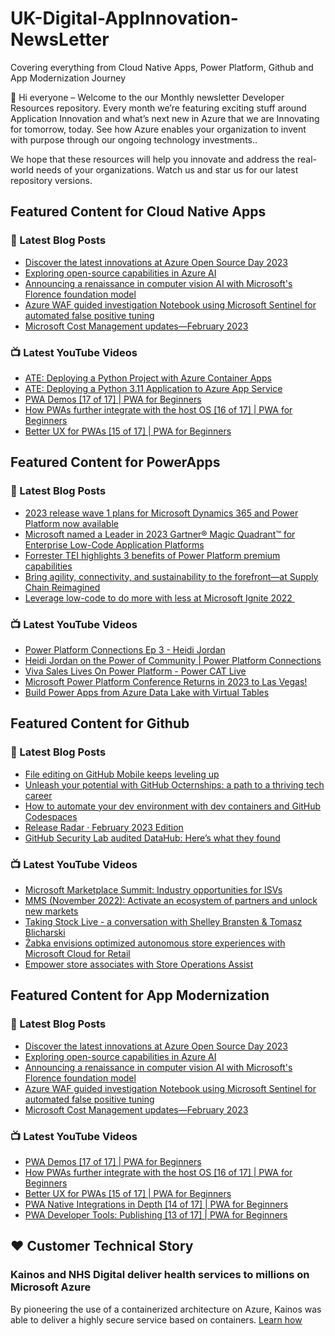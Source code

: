 # UK-Digital-AppInnovation-NewsLetter

Covering everything from Cloud Native Apps, Power Platform, Github and App Modernization Journey

👋 Hi everyone – Welcome to the our Monthly newsletter Developer Resources repository. Every month we’re featuring exciting stuff around Application Innovation and what’s next new in Azure that we are Innovating for tomorrow, today. See how Azure enables your organization to invent with purpose through our ongoing technology investments..


We hope that these resources will help you innovate and address the real-world needs of your organizations. Watch us and star us for our latest repository versions.

## Featured Content for Cloud Native Apps


### 📝 Latest Blog Posts

    
<!-- BLOGCNA:START -->
- [Discover the latest innovations at Azure Open Source Day 2023 ](https://azure.microsoft.com/blog/discover-the-latest-innovations-at-azure-open-source-day-2023/)
- [Exploring open-source capabilities in Azure AI](https://azure.microsoft.com/blog/exploring-opensource-capabilities-in-azure-ai/)
- [Announcing a renaissance in computer vision AI with Microsoft's Florence foundation model](https://azure.microsoft.com/blog/announcing-a-renaissance-in-computer-vision-ai-with-microsofts-florence-foundation-model/)
- [Azure WAF guided investigation Notebook using Microsoft Sentinel for automated false positive tuning](https://azure.microsoft.com/blog/azure-waf-guided-investigation-notebook-using-microsoft-sentinel-for-automated-false-positive-tuning/)
- [Microsoft Cost Management updates—February 2023](https://azure.microsoft.com/blog/microsoft-cost-management-updates-february-2023/)
<!-- BLOGCNA:END -->

### 📺 Latest YouTube Videos

 
<!-- YOUTUBECNA:START -->
- [ATE: Deploying a Python Project with Azure Container Apps](https://www.youtube.com/watch?v=8JwyQ6hb2Xc)
- [ATE: Deploying a Python 3.11 Application to Azure App Service](https://www.youtube.com/watch?v=lwNzb5pRn08)
- [PWA Demos [17 of 17] | PWA for Beginners](https://www.youtube.com/watch?v=3iEqapzXgrE)
- [How PWAs further integrate with the host OS [16 of 17] | PWA for Beginners](https://www.youtube.com/watch?v=99Lzr5Zu4sw)
- [Better UX for PWAs [15 of 17] | PWA for Beginners](https://www.youtube.com/watch?v=rgAiq5zhwTI)
<!-- YOUTUBECNA:END -->

##  Featured Content for PowerApps
### 📝 Latest Blog Posts
<!-- BLOGPOWER:START -->
- [2023 release wave 1 plans for Microsoft Dynamics 365 and Power Platform now available](https://cloudblogs.microsoft.com/dynamics365/bdm/2023/01/25/2023-release-wave-1-plans-for-microsoft-dynamics-365-and-power-platform-now-available/)
- [Microsoft named a Leader in 2023 Gartner® Magic Quadrant™ for Enterprise Low-Code Application Platforms](https://powerapps.microsoft.com/en-us/blog/microsoft-named-a-leader-in-2023-gartner-magic-quadrant-for-enterprise-low-code-application-platforms/)
- [Forrester TEI highlights 3 benefits of Power Platform premium capabilities](https://cloudblogs.microsoft.com/powerplatform/2022/11/28/forrester-tei-highlights-3-benefits-of-power-platform-premium-capabilities/)
- [Bring agility, connectivity, and sustainability to the forefront—at Supply Chain Reimagined](https://cloudblogs.microsoft.com/dynamics365/bdm/2022/10/27/bring-agility-connectivity-and-sustainability-to-the-forefront-at-supply-chain-reimagined/)
- [Leverage low-code to do more with less at Microsoft Ignite 2022 ](https://cloudblogs.microsoft.com/powerplatform/2022/10/12/leverage-low-code-to-do-more-with-less-at-microsoft-ignite-2022/)
<!-- BLOGPOWER:END -->
 ### 📺 Latest YouTube Videos
    
<!-- YOUTUBEPOWER:START -->
- [Power Platform Connections Ep 3 - Heidi Jordan](https://www.youtube.com/watch?v=2kKFDT9aw5w)
- [Heidi Jordan on the Power of Community | Power Platform Connections](https://www.youtube.com/watch?v=ExKXj3C2kbA)
- [Viva Sales Lives On Power Platform - Power CAT Live](https://www.youtube.com/watch?v=Jex7VjWhB-0)
- [Microsoft Power Platform Conference Returns in 2023 to Las Vegas!](https://www.youtube.com/watch?v=uZQA-5EO_zM)
- [Build Power Apps from Azure Data Lake with Virtual Tables](https://www.youtube.com/watch?v=avdLVwPgd9Y)
<!-- YOUTUBEPOWER:END -->

##  Featured Content for Github
### 📝 Latest Blog Posts
<!-- BLOGGITHUB:START -->
- [File editing on GitHub Mobile keeps leveling up](https://github.blog/2023-03-07-file-editing-on-github-mobile-keeps-leveling-up/)
- [Unleash your potential with GitHub Octernships: a path to a thriving tech career](https://github.blog/2023-03-06-unleash-your-potential-with-github-octernships-a-path-to-a-thriving-tech-career/)
- [How to automate your dev environment with dev containers and GitHub Codespaces](https://github.blog/2023-03-06-how-to-automate-your-dev-environment-with-dev-containers-and-github-codespaces/)
- [Release Radar · February 2023 Edition](https://github.blog/2023-03-05-release-radar-feb-2023/)
- [GitHub Security Lab audited DataHub: Here&#8217;s what they found](https://github.blog/2023-03-03-github-security-lab-audited-datahub-heres-what-they-found/)
<!-- BLOGGITHUB:END -->
### 📺 Latest YouTube Videos
<!-- YOUTUBEGITHUB:START -->
- [Microsoft Marketplace Summit: Industry opportunities for ISVs](https://www.youtube.com/watch?v=DAFrbmQE6m4)
- [MMS &lpar;November 2022&rpar;: Activate an ecosystem of partners and unlock new markets](https://www.youtube.com/watch?v=D5C63D4nuB8)
- [Taking Stock Live - a conversation with Shelley Bransten &amp; Tomasz Blicharski](https://www.youtube.com/watch?v=0mqQE2dgpuA)
- [Żabka envisions optimized autonomous store experiences with Microsoft Cloud for Retail](https://www.youtube.com/watch?v=taVRf96pNdI)
- [Empower store associates with Store Operations Assist](https://www.youtube.com/watch?v=JHATLEfPr2s)
<!-- YOUTUBEGITHUB:END -->
##  Featured Content for App Modernization
### 📝 Latest Blog Posts
<!-- BLOGAPPMOD:START -->
- [Discover the latest innovations at Azure Open Source Day 2023 ](https://azure.microsoft.com/blog/discover-the-latest-innovations-at-azure-open-source-day-2023/)
- [Exploring open-source capabilities in Azure AI](https://azure.microsoft.com/blog/exploring-opensource-capabilities-in-azure-ai/)
- [Announcing a renaissance in computer vision AI with Microsoft's Florence foundation model](https://azure.microsoft.com/blog/announcing-a-renaissance-in-computer-vision-ai-with-microsofts-florence-foundation-model/)
- [Azure WAF guided investigation Notebook using Microsoft Sentinel for automated false positive tuning](https://azure.microsoft.com/blog/azure-waf-guided-investigation-notebook-using-microsoft-sentinel-for-automated-false-positive-tuning/)
- [Microsoft Cost Management updates—February 2023](https://azure.microsoft.com/blog/microsoft-cost-management-updates-february-2023/)
<!-- BLOGAPPMOD:END -->
### 📺 Latest YouTube Videos
<!-- YOUTUBEAPPMOD:START -->
- [PWA Demos [17 of 17] | PWA for Beginners](https://www.youtube.com/watch?v=3iEqapzXgrE)
- [How PWAs further integrate with the host OS [16 of 17] | PWA for Beginners](https://www.youtube.com/watch?v=99Lzr5Zu4sw)
- [Better UX for PWAs [15 of 17] | PWA for Beginners](https://www.youtube.com/watch?v=rgAiq5zhwTI)
- [PWA Native Integrations in Depth [14 of 17] | PWA for Beginners](https://www.youtube.com/watch?v=E1xItksAZNc)
- [PWA Developer Tools: Publishing [13 of 17] | PWA for Beginners](https://www.youtube.com/watch?v=Me_v7WjMU4c)
<!-- YOUTUBEAPPMOD:END -->


## ♥️ Customer Technical Story 

### Kainos and NHS Digital deliver health services to millions on Microsoft Azure

By pioneering the use of a containerized architecture on Azure, Kainos was able to deliver a highly secure service based on containers. [Learn how](https://customers.microsoft.com/en-us/story/1368348549535774520-kainos-and-nhs-digital-deliver-health-services-to-millions-on-microsoft-azure)

